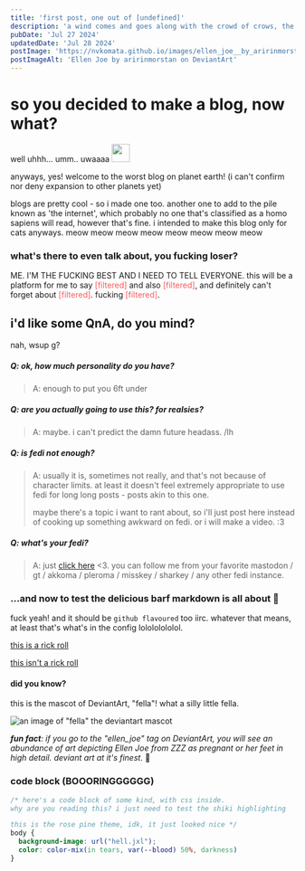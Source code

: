 ```yaml
---
title: 'first post, one out of [undefined]'
description: 'a wind comes and goes along with the crowd of crows, the ones that eat away the good meat'
pubDate: 'Jul 27 2024'
updatedDate: 'Jul 28 2024'
postImage: 'https://nvkomata.github.io/images/ellen_joe__by_aririnmorstan_dhqzf2v.jpg'
postImageAlt: 'Ellen Joe by aririnmorstan on DeviantArt'
---
```


# so you decided to make a blog, now what?

well uhhh... umm.. uwaaaa <img src="https://akko.wtf/emoji/cinnamoncune/sgahri_shy.png" width="32px">

anyways, yes! welcome to the worst blog on planet earth! (i can't confirm nor deny expansion to other planets yet)

blogs are pretty cool - so i made one too. another one to add to the pile known as 'the internet',
which probably no one that's classified as a homo sapiens will read, however that's fine.
i intended to make this blog only for cats anyways. meow meow meow meow meow meow meow meow

### what's there to even talk about, you fucking loser?

ME. I'M THE FUCKING BEST AND I NEED TO TELL EVERYONE. this will be a platform for
me to say <span style="color: #ff585b">[filtered]</span>
and also <span style="color: #ff585b">[filtered]</span>, and definitely
can't forget about <span style="color: #ff585b">[filtered]</span>. fucking <span style="color: #ff585b">[filtered]</span>.

## i'd like some QnA, do you mind?

nah, wsup g?

##### Q: ok, how much personality do you have?

> A: enough to put you 6ft under

##### Q: are you actually going to use this? for realsies?

> A: maybe. i can't predict the damn future headass. /lh

##### Q: is fedi not enough?

> A: usually it is, sometimes not really, and that's not because of character limits. at least it doesn't feel
> extremely appropriate to use fedi for long long posts - posts akin to this one.
>
> maybe there's a topic i want to rant about,
> so i'll just post here instead of cooking up something awkward on fedi. or i will make a video. :3

##### Q: what's your fedi?

>A: just [click here](https://akko.wtf/nvkomata) <3. you can follow me from your favorite mastodon / gt / akkoma / pleroma / misskey / sharkey / any other fedi instance.

### ...and now to test the delicious barf markdown is all about 🥴

fuck yeah! and it should be `github flavoured` too iirc. whatever that means, at least that's what's in the config lolololololol.

[this is a rick roll](https://www.youtube.com/watch?v=dQw4w9WgXcQ)

[this isn't a rick roll](https://www.youtube.com/watch?v=xvFZjo5PgG0)

#### did you know?

this is the mascot of DeviantArt, "fella"! what a silly little fella.

![an image of "fella" the deviantart mascot](https://images-wixmp-ed30a86b8c4ca887773594c2.wixmp.com/f/b999fc1c-f7c3-4fc3-a934-f87e7285bb1e/d204j47-53de3f04-05f6-4fa7-a2ba-5d79728ad737.png?token=eyJ0eXAiOiJKV1QiLCJhbGciOiJIUzI1NiJ9.eyJzdWIiOiJ1cm46YXBwOjdlMGQxODg5ODIyNjQzNzNhNWYwZDQxNWVhMGQyNmUwIiwiaXNzIjoidXJuOmFwcDo3ZTBkMTg4OTgyMjY0MzczYTVmMGQ0MTVlYTBkMjZlMCIsIm9iaiI6W1t7InBhdGgiOiJcL2ZcL2I5OTlmYzFjLWY3YzMtNGZjMy1hOTM0LWY4N2U3Mjg1YmIxZVwvZDIwNGo0Ny01M2RlM2YwNC0wNWY2LTRmYTctYTJiYS01ZDc5NzI4YWQ3MzcucG5nIn1dXSwiYXVkIjpbInVybjpzZXJ2aWNlOmZpbGUuZG93bmxvYWQiXX0.4sBu1fu0NDnKdcv1wb0WHW0_jASIriqp6RXZra9aDKY)

*__fun fact__: if you go to the "ellen_joe" tag on DeviantArt, you will see an abundance
of art depicting Ellen Joe from ZZZ as pregnant or her feet in high detail. deviant art at it's finest.* 🩷

### code block (BOOORINGGGGGG)

```css
/* here's a code block of some kind, with css inside.
why are you reading this? i just need to test the shiki highlighting

this is the rose pine theme, idk, it just looked nice */
body {
  background-image: url("hell.jxl");
  color: color-mix(in tears, var(--blood) 50%, darkness)
}
```

